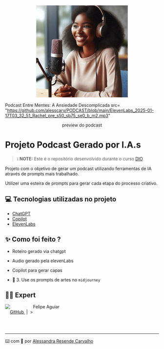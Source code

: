 <p align="center">
<img 
    src="https://github.com/alesscarv/PODCAST/blob/main/APODCA~1.PNG"
    width="300"
/>
</p>


 Podcast Entre Mentes: A Ansiedade Descomplicada src= "https://github.com/alesscarv/PODCAST/blob/main/ElevenLabs_2025-01-17T03_32_51_Rachel_pre_s50_sb75_se0_b_m2.mp3"

</a>
</p>

<p align="center">
    preview do podcast
</p>


# Projeto Podcast Gerado por I.A.s


 > ℹ️ **NOTE:** Este é o repositório desenvolvido durante o curso [DIO](https://dio.me)

Projeto com o objetivo de gerar um podcast utilizando ferramentas de IA através de prompts mais trabalhado.

Utilizer uma esteira de prompts para gerar cada etapa do processo criativo.

## 💻 Tecnologias utilizadas no projeto

- [ChatGPT](https://chat.openai.com/) 
- [Copilot](https://copilot.microsoft.com/)
- [ElevenLabs](https://beta.elevenlabs.io/)


## ✨ Como foi feito ?

- Roteiro gerado via chatgpt
- Audio gerado pela elevenLabs
- Copilot para gerar capas


- 🤖 3. Use os prompts de artes no `midjourney`

## 👨‍💻 Expert

<p>
    <img 
      align=left 
      margin=10 
      width=80 
      src="https://avatars.githubusercontent.com/u/37452836?v=4"
    />
    <p>&nbsp&nbsp&nbspFelipe Aguiar<br>
    &nbsp&nbsp&nbsp
    <a 
        href="https://github.com/alesscarv">
        GitHub
    </a>
    &nbsp;|&nbsp;
   >
</p>
<br/><br/>
<p>

---

⌨️ com 💜 por [Alessandra Resende Carvalho](https://github.com/alesscarv)
